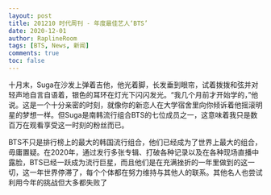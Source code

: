 ```yaml
---
layout: post
title: 201210 时代周刊 - 年度最佳艺人‘BTS’
date: 2020-12-01
author: RaplineRoom
tags: [BTS, News, 新闻]
comments: true
toc: false
---
```


十月末，Suga在沙发上弹着吉他，他光着脚，长发垂到眼帘，试着拨拨和弦并对轻声地自言自语着，银色的耳环在灯光下闪闪发光。“我几个月前才开始学的，”他说。这是一个十分亲密的时刻，就像你的新恋人在大学宿舍里向你倾诉着他摇滚明星的梦想一样。但Suga是南韩流行组合BTS的七位成员之一，这意味着我只是数百万在观看享受这一时刻的粉丝而已。

BTS不只是排行榜上的最大的韩国流行组合，他们已经成为了世界上最大的组合，毋庸置疑。在2020年，通过发行多张专辑、打破各种记录以及在各种现场直播中露脸，BTS已经一跃成为流行巨星，而且他们是在充满挫折的一年里做到的这一切，这一年世界停滞了，每个个体都在努力维持与其他人的联系。其他名人也尝试利用今年的挑战但大多都失败了

